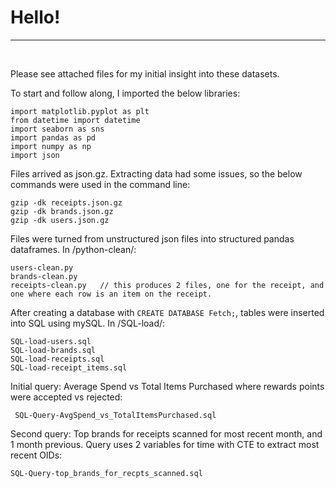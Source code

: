 # Hello!
---
&nbsp;

Please see attached files for my initial insight into these datasets.

To start and follow along, I imported the below libraries:

    import matplotlib.pyplot as plt
    from datetime import datetime
    import seaborn as sns
    import pandas as pd
    import numpy as np
    import json

Files arrived as json.gz. Extracting data had some issues, so the below commands were used in the command line:  

    gzip -dk receipts.json.gz  
    gzip -dk brands.json.gz  
    gzip -dk users.json.gz  

Files were turned from unstructured json files into structured pandas dataframes.
In /python-clean/:

    users-clean.py
    brands-clean.py
    receipts-clean.py   // this produces 2 files, one for the receipt, and one where each row is an item on the receipt.
    
After creating a database with `CREATE DATABASE Fetch;`, tables were inserted into SQL using mySQL.
In /SQL-load/:

    SQL-load-users.sql
    SQL-load-brands.sql
    SQL-load-receipts.sql
    SQL-load-receipt_items.sql
    
 Initial query: Average Spend vs Total Items Purchased where rewards points were accepted vs rejected:
 
     SQL-Query-AvgSpend_vs_TotalItemsPurchased.sql

Second query: Top brands for receipts scanned for most recent month, and 1 month previous. Query uses 2 variables for time with CTE to extract most recent OIDs:

    SQL-Query-top_brands_for_recpts_scanned.sql
